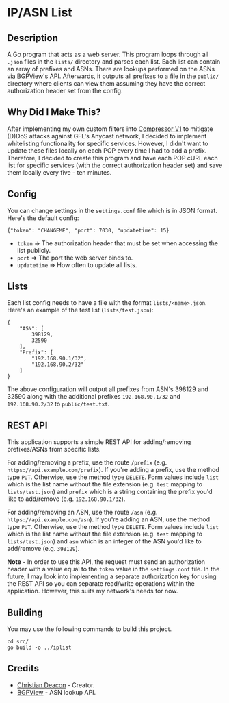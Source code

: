 # IP/ASN List
## Description
A Go program that acts as a web server. This program loops through all `.json` files in the `lists/` directory and parses each list. Each list can contain an array of prefixes and ASNs. There are lookups performed on the ASNs via [BGPView](https://bgpview.docs.apiary.io/#reference/0/asn-prefixes/view-asn-prefixes)'s API. Afterwards, it outputs all prefixes to a file in the `public/` directory where clients can view them assuming they have the correct authorization header set from the config.

## Why Did I Make This?
After implementing my own custom filters into [Compressor V1](https://github.com/Dreae/compressor/) to mitigate (D)DoS attacks against GFL's Anycast network, I decided to implement whitelisting functionality for specific services. However, I didn't want to update these files locally on each POP every time I had to add a prefix. Therefore, I decided to create this program and have each POP cURL each list for specific services (with the correct authorization header set) and save them locally every five - ten minutes.

## Config
You can change settings in the `settings.conf` file which is in JSON format. Here's the default config:

```
{"token": "CHANGEME", "port": 7030, "updatetime": 15}
```

* `token` => The authorization header that must be set when accessing the list publicly.
* `port` => The port the web server binds to.
* `updatetime` => How often to update all lists.

## Lists
Each list config needs to have a file with the format `lists/<name>.json`. Here's an example of the test list (`lists/test.json`):

```
{
    "ASN": [
        398129,
        32590
    ],
    "Prefix": [
        "192.168.90.1/32",
        "192.168.90.2/32"
    ]
}
```

The above configuration will output all prefixes from ASN's 398129 and 32590 along with the additional prefixes `192.168.90.1/32` and `192.168.90.2/32` to `public/test.txt`.

## REST API
This application supports a simple REST API for adding/removing prefixes/ASNs from specific lists.

For adding/removing a prefix, use the route `/prefix` (e.g. `https://api.example.com/prefix`). If you're adding a prefix, use the method type `PUT`. Otherwise, use the method type `DELETE`. Form values include `list` which is the list name without the file extension (e.g. `test` mapping to `lists/test.json`) and `prefix` which is a string containing the prefix you'd like to add/remove (e.g. `192.168.90.1/32`).

For adding/removing an ASN, use the route `/asn` (e.g. `https://api.example.com/asn`). If you're adding an ASN, use the method type `PUT`. Otherwise, use the method type `DELETE`. Form values include `list` which is the list name without the file extension (e.g. `test` mapping to `lists/test.json`) and `asn` which is an integer of the ASN you'd like to add/remove (e.g. `398129`).

**Note** - In order to use this API, the request must send an authorization header with a value equal to the `token` value in the `settings.conf` file. In the future, I may look into implementing a separate authorization key for using the REST API so you can separate read/write operations within the application. However, this suits my network's needs for now.

## Building
You may use the following commands to build this project.

```
cd src/
go build -o ../iplist
```

## Credits
* [Christian Deacon](https://www.linkedin.com/in/christian-deacon-902042186/) - Creator.
* [BGPView](https://bgpview.docs.apiary.io/#reference/0/asn-prefixes/view-asn-prefixes) - ASN lookup API.